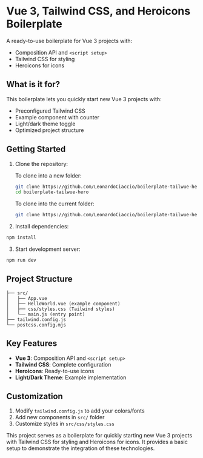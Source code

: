 # Vue 3, Tailwind CSS, and Heroicons Boilerplate

A ready-to-use boilerplate for Vue 3 projects with:

- Composition API and `<script setup>`
- Tailwind CSS for styling
- Heroicons for icons

## What is it for?

This boilerplate lets you quickly start new Vue 3 projects with:

- Preconfigured Tailwind CSS
- Example component with counter
- Light/dark theme toggle
- Optimized project structure

## Getting Started

1. Clone the repository:

   To clone into a new folder:

   ```bash
   git clone https://github.com/LeonardoCiaccio/boilerplate-tailwue-hero.git
   cd boilerplate-tailwue-hero
   ```

   To clone into the current folder:

   ```bash
   git clone https://github.com/LeonardoCiaccio/boilerplate-tailwue-hero.git .
   ```

2. Install dependencies:

```bash
npm install
```

3. Start development server:

```bash
npm run dev
```

## Project Structure

```
├── src/
│   ├── App.vue
│   ├── HelloWorld.vue (example component)
│   ├── css/styles.css (Tailwind styles)
│   └── main.js (entry point)
├── tailwind.config.js
└── postcss.config.mjs
```

## Key Features

- **Vue 3**: Composition API and `<script setup>`
- **Tailwind CSS**: Complete configuration
- **Heroicons**: Ready-to-use icons
- **Light/Dark Theme**: Example implementation

## Customization

1. Modify `tailwind.config.js` to add your colors/fonts
2. Add new components in `src/` folder
3. Customize styles in `src/css/styles.css`

This project serves as a boilerplate for quickly starting new Vue 3 projects with Tailwind CSS for styling and Heroicons for icons. It provides a basic setup to demonstrate the integration of these technologies.
